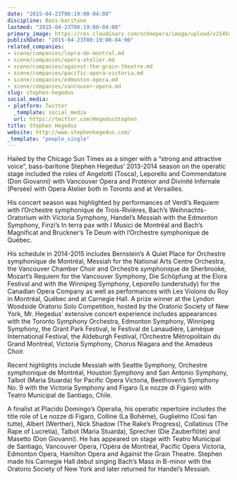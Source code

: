 ```yaml
---
date: "2015-04-23T00:19:00-04:00"
discipline: Bass-baritone
lastmod: "2015-04-23T00:19:00-04:00"
primary_image: https://res.cloudinary.com/schmopera/image/upload/v1545409169/media/webhook-uploads/1429762680370/HEGEDUS-PHOTO2.jpg.jpg
publishDate: "2015-04-23T00:19:00-04:00"
related_companies:
- scene/companies/lopra-de-montral.md
- scene/companies/opera-atelier.md
- scene/companies/against-the-grain-theatre.md
- scene/companies/pacific-opera-victoria.md
- scene/companies/edmonton-opera.md
- scene/companies/vancouver-opera.md
slug: stephen-hegedus
social_media:
- platform: Twitter
  _template: social_media
  url: https://twitter.com/HegedusStephen
title: Stephen Hegedus
website: http://www.stephenhegedus.com/
_template: "people_single"
---
```


Hailed by the Chicago Sun Times as a singer with a “strong and attractive voice”, bass-baritone Stephen Hegedus’ 2013-2014 season on the operatic stage included the roles of Angelotti (Tosca), Leporello and Commendatore (Don Giovanni) with Vancouver Opera and Proténor and Divinité Infernale (Persée) with Opera Atelier both in Toronto and at Versailles.

His concert season was highlighted by performances of Verdi’s Requiem with l’Orchestre symphonique de Trois-Rivières, Bach’s Weihnachts-Oratorium with Victoria Symphony, Handel’s Messiah with the Edmonton Symphony, Finzi’s In terra pax with I Musici de Montréal and Bach’s Magnificat and Bruckner’s Te Deum with l’Orchestre symphonique de Québec.

His schedule in 2014-2015 includes Bernstein’s A Quiet Place for Orchestre symphonique de Montréal, Messiah for the National Arts Centre Orchestra, the Vancouver Chamber Choir and Orchestre symphonique de Sherbrooke, Mozart’s Requiem for the Vancouver Symphony, Die Schöpfung at the Elora Festival and with the Winnipeg Symphony, Leporello (understudy) for the Canadian Opera Company as well as performances with Les Violons du Roy in Montréal, Québec and at Carnegie Hall.
A prize winner at the Lyndon Woodside Oratorio Solo Competition, hosted by the Oratorio Society of New York, Mr. Hegedus’ extensive concert experience includes appearances with the Toronto Symphony Orchestra, Edmonton Symphony, Winnipeg Symphony, the Grant Park Festival, le Festival de Lanaudière, Lamèque International Festival, the Aldeburgh Festival, l’Orchestre Métropolitain du Grand Montréal, Victoria Symphony, Chorus Niagara and the Amadeus Choir.

Recent highlights include Messiah with Seattle Symphony, Orchestre symphonique de Montréal, Houston Symphony and San Antonio Symphony, Talbot (Maria Stuarda) for Pacific Opera Victoria, Beethoven’s Symphony No. 9 with the Victoria Symphony and Figaro (Le nozze di Figaro) with Teatro Municipal de Santiago, Chile.

A finalist at Placido Domingo’s Operalia, his operatic repertoire includes the title role of Le nozze di Figaro, Colline (La Bohème), Guglielmo (Così fan tutte), Albert (Werther), Nick Shadow (The Rake’s Progress), Collatinus (The Rape of Lucretia), Talbot (Maria Stuarda), Sprecher (Die Zauberflöte) and Masetto (Don Giovanni). He has appeared on stage with Teatro Municipal de Santiago, Vancouver Opera, l’Opéra de Montréal, Pacific Opera Victoria, Edmonton Opera, Hamilton Opera and Against the Grain Theatre. Stephen made his Carnegie Hall debut singing Bach’s Mass in B-minor with the Oratorio Society of New York and later returned for Handel’s Messiah.
